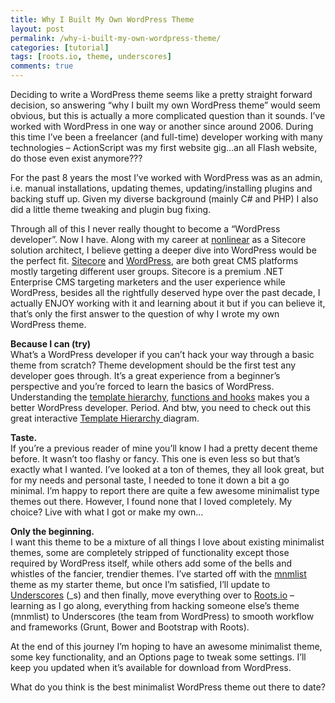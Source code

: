 ```yaml
---
title: Why I Built My Own WordPress Theme
layout: post
permalink: /why-i-built-my-own-wordpress-theme/
categories: [tutorial]
tags: [roots.io, theme, underscores]
comments: true
---
```

Deciding to write a WordPress theme seems like a pretty straight forward decision, so answering &#8220;why I built my own WordPress theme&#8221; would seem obvious, but this is actually a more complicated question than it sounds. I&#8217;ve worked with WordPress in one way or another since around 2006. During this time I&#8217;ve been a freelancer (and full-time) developer working with many technologies &#8211; ActionScript was my first website gig&#8230;an all Flash website, do those even exist anymore??? 

For the past 8 years the most I&#8217;ve worked with WordPress was as an admin, i.e. manual installations, updating themes, updating/installing plugins and backing stuff up. Given my diverse background (mainly C# and PHP) I also did a little theme tweaking and plugin bug fixing.  
<!--more-->

Through all of this I never really thought to become a &#8220;WordPress developer&#8221;. Now I have. Along with my career at <a href="http://www.nonlinearcreations.com/" title="nonlinear creations" target="_blank">nonlinear</a> as a Sitecore solution architect, I believe getting a deeper dive into WordPress would be the perfect fit. <a href="http://www.sitecore.net/" title="Sitecore" target="_blank">Sitecore</a> and <a href="https://wordpress.org/" title="WordPress" target="_blank">WordPress</a>, are both great CMS platforms mostly targeting different user groups. Sitecore is a premium .NET Enterprise CMS targeting marketers and the user experience while WordPress, besides all the rightfully deserved hype over the past decade, I actually ENJOY working with it and learning about it but if you can believe it, that&#8217;s only the first answer to the question of why I wrote my own WordPress theme.

**Because I can (try)**  
What&#8217;s a WordPress developer if you can&#8217;t hack your way through a basic theme from scratch? Theme development should be the first test any developer goes through. It&#8217;s a great experience from a beginner&#8217;s perspective and you&#8217;re forced to learn the basics of WordPress. Understanding the <a href="http://codex.wordpress.org/Template_Hierarchy" title="Template Hierarchy" target="_blank">template hierarchy</a>, <a href="https://developer.wordpress.org/reference/" title="WordPress reference" target="_blank">functions and hooks</a> makes you a better WordPress developer. Period. And btw, you need to check out this great interactive <a href="http://wphierarchy.com/" title="WP Hierarchy" target="_blank">Template Hierarchy </a>diagram.

**Taste.**  
If you&#8217;re a previous reader of mine you&#8217;ll know I had a pretty decent theme before. It wasn&#8217;t too flashy or fancy. This one is even less so but that&#8217;s exactly what I wanted. I&#8217;ve looked at a ton of themes, they all look great, but for my needs and personal taste, I needed to tone it down a bit a go minimal. I&#8217;m happy to report there are quite a few awesome minimalist type themes out there. However, I found none that I loved completely. My choice? Live with what I got or make my own&#8230;

**Only the beginning.**  
I want this theme to be a mixture of all things I love about existing minimalist themes, some are completely stripped of functionality except those required by WordPress itself, while others add some of the bells and whistles of the fancier, trendier themes. I&#8217;ve started off with the <a href="http://mnmlist.com/" title="mnmlist" target="_blank">mnmlist</a> theme as my starter theme, but once I&#8217;m satisfied, I&#8217;ll update to <a href="http://underscores.me/" title="Underscores" target="_blank">Underscores</a> (_s) and then finally, move everything over to <a href="http://roots.io/" title="Roots.io" target="_blank">Roots.io</a> &#8211; learning as I go along, everything from hacking someone else&#8217;s theme (mnmlist) to Underscores (the team from WordPress) to smooth workflow and frameworks (Grunt, Bower and Bootstrap with Roots).

At the end of this journey I&#8217;m hoping to have an awesome minimalist theme, some key functionality, and an Options page to tweak some settings. I&#8217;ll keep you updated when it&#8217;s available for download from WordPress.

What do you think is the best minimalist WordPress theme out there to date?